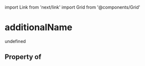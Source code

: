 import Link from 'next/link'
import Grid from '@components/Grid'

# additionalName

undefined

## Property of



